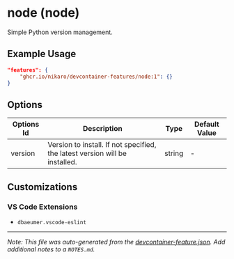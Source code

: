 
# node (node)

Simple Python version management.

## Example Usage

```json
"features": {
    "ghcr.io/nikaro/devcontainer-features/node:1": {}
}
```

## Options

| Options Id | Description | Type | Default Value |
|-----|-----|-----|-----|
| version | Version to install. If not specified, the latest version will be installed. | string | - |

## Customizations

### VS Code Extensions

- `dbaeumer.vscode-eslint`



---

_Note: This file was auto-generated from the [devcontainer-feature.json](https://github.com/nikaro/devcontainer-features/blob/main/src/node/devcontainer-feature.json).  Add additional notes to a `NOTES.md`._
